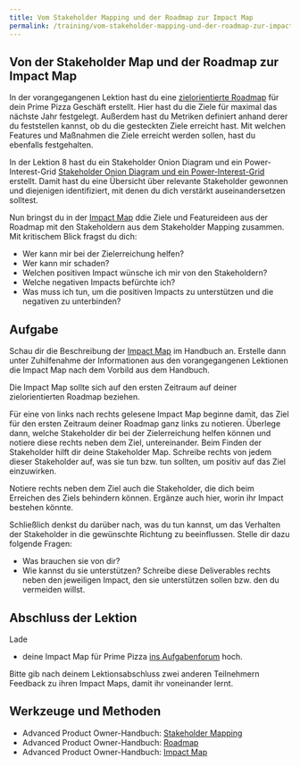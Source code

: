 ```yaml
---
title: Vom Stakeholder Mapping und der Roadmap zur Impact Map
permalink: /training/vom-stakeholder-mapping-und-der-roadmap-zur-impact-map/
---
```


## Von der Stakeholder Map und der Roadmap zur Impact Map

In der vorangegangenen Lektion hast du eine [zielorientierte Roadmap](https://manual.advancedproductowner.com/roadmap/) für dein Prime Pizza Geschäft erstellt. 
Hier hast du die Ziele für maximal das nächste Jahr festgelegt. 
Außerdem hast du Metriken definiert anhand derer du feststellen kannst, ob du die gesteckten Ziele erreicht hast. 
Mit welchen Features und Maßnahmen die Ziele erreicht werden sollen, hast du ebenfalls festgehalten.

In der Lektion 8 hast du ein Stakeholder Onion Diagram und ein Power-Interest-Grid [Stakeholder Onion Diagram und ein Power-Interest-Grid](https://manual.advancedproductowner.com/stakeholder-mapping/) erstellt. 
Damit hast du eine Übersicht über relevante Stakeholder gewonnen und diejenigen identifiziert, mit denen du dich verstärkt auseinandersetzen solltest.

Nun bringst du in der [Impact Map](https://manual.advancedproductowner.com/impact-map/) ddie Ziele und Featureideen aus der Roadmap mit den Stakeholdern aus dem Stakeholder Mapping zusammen.
Mit kritischem Blick fragst du dich:  
* Wer kann mir bei der Zielerreichung helfen? 
* Wer kann mir schaden?
* Welchen positiven Impact wünsche ich mir von den Stakeholdern?
* Welche negativen Impacts befürchte ich?
* Was muss ich tun, um die positiven Impacts zu unterstützen und die negativen zu unterbinden?

## Aufgabe

Schau dir die Beschreibung der [Impact Map](https://manual.advancedproductowner.com/impact-map/) im Handbuch an. 
Erstelle dann unter Zuhilfenahme der Informationen aus den vorangegangenen Lektionen die Impact Map nach dem Vorbild aus dem Handbuch. 

Die Impact Map sollte sich auf den ersten Zeitraum auf deiner zielorientierten Roadmap beziehen.

Für eine von links nach rechts gelesene Impact Map beginne damit, das Ziel für den ersten Zeitraum deiner Roadmap ganz links zu notieren. 
Überlege dann, welche Stakeholder dir bei der Zielerreichung helfen können und notiere diese rechts neben dem Ziel, untereinander.
Beim Finden der Stakeholder hilft dir deine Stakeholder Map. 
Schreibe rechts von jedem dieser Stakeholder auf, was sie tun bzw. tun sollten, um positiv auf das Ziel einzuwirken.

Notiere rechts neben dem Ziel auch die Stakeholder, die dich beim Erreichen des Ziels behindern können. 
Ergänze auch hier, worin ihr Impact bestehen könnte.

Schließlich denkst du darüber nach, was du tun kannst, um das Verhalten der Stakeholder in die gewünschte Richtung zu beeinflussen. Stelle dir dazu folgende Fragen:
* Was brauchen sie von dir? 
* Wie kannst du sie unterstützen? 
Schreibe diese Deliverables rechts neben den jeweiligen Impact, den sie unterstützen sollen bzw. den du vermeiden willst.


## Abschluss der Lektion

Lade

* deine Impact Map für Prime Pizza [ins Aufgabenforum](https://www.oncampus.de/course/weiterbildung/moocs/apomooc/section-16/49999-aufgabenforum-von-der-stakeholder-map-und-der-roadmap-zur-impact-map) hoch.

Bitte gib nach deinem Lektionsabschluss zwei anderen Teilnehmern Feedback zu ihren Impact Maps, damit ihr voneinander lernt. 

##  Werkzeuge und Methoden

* Advanced Product Owner-Handbuch: [Stakeholder Mapping][1]
* Advanced Product Owner-Handbuch: [Roadmap][2]
* Advanced Product Owner-Handbuch: [Impact Map][3]

[1]:	https://manual.advancedproductowner.com/stakeholder-mapping/
[2]:	https://manual.advancedproductowner.com/roadmap/
[3]:	https://manual.advancedproductowner.com/impact-map/